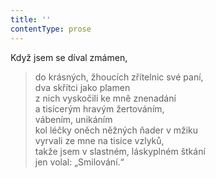 ```yaml
---
title: ''
contentType: prose
---
```


Když jsem se díval zmámen,

> do krásných, žhoucích zřítelnic své paní,  
> dva skřítci jako plamen  
> z nich vyskočili ke mně znenadání  
> a tisícerým hravým žertováním,  
> vábením, unikáním  
> kol léčky oněch něžných ňader v mžiku  
> vyrvali ze mne na tisíce vzlyků,  
> takže jsem v slastném, láskyplném štkání  
> jen volal: „Smilování.“
